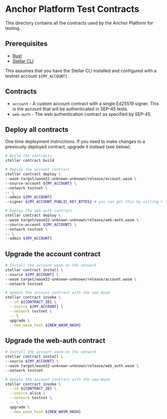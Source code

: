 # Anchor Platform Test Contracts

This directory contains all the contracts used by the Anchor Platform for
testing.

## Prerequisites

- [Rust](https://www.rust-lang.org/tools/install)
- [Stellar CLI](https://developers.stellar.org/docs/build/guides/cli)

This assumes that you have the Stellar CLI installed and configured with a
testnet account `${MY_ACCOUNT}`.

## Contracts

- `account` - A custom account contract with a single Ed25519 signer. This is
  the account that will be authenticated in SEP-45 tests.
- `web-auth` - The web authentication contract as specified by SEP-45.

## Deploy all contracts

One time deployment instructions. If you need to make changes to a previously
deployed contract, upgrade it instead (see below).

```bash
# Build the contracts
stellar contract build

# Deploy the account contract
stellar contract deploy \
--wasm target/wasm32-unknown-unknown/release/account.wasm \
--source-account ${MY_ACCOUNT} \
--network testnet \
-- \
--admin ${MY_ACCOUNT}
--signer ${MY_ACCOUNT_PUBLIC_KEY_BYTES} # you can get this by calling KeyPair#rawPublicKey using the JS SDK

# Deploy the web auth contract
stellar contract deploy \
--wasm target/wasm32-unknown-unknown/release/web-auth.wasm \
--source-account ${MY_ACCOUNT} \
--network testnet \
-- \
--admin ${MY_ACCOUNT}
```

## Upgrade the account contract

```bash
# Install the account wasm on the network
stellar contract install \
--source ${MY_ACCOUNT} \
--wasm target/wasm32-unknown-unknown/release/account.wasm \
--network testnet

# Update the account contract with the new Wasm
stellar contract invoke \
  --id ${CONTRACT_ID} \
  --source ${MY_ACCOUNT} \
  --network testnet \
  -- \
  upgrade \
  --new_wasm_hash ${NEW_WASM_HASH}
```

## Upgrade the web-auth contract

```bash
# Install the account wasm on the network
stellar contract install \
--source ${MY_ACCOUNT} \
--wasm target/wasm32-unknown-unknown/release/web_auth.wasm \
--network testnet

# Update the account contract with the new Wasm
stellar contract invoke \
  --id ${CONTRACT_ID} \
  --source alice \
  --network testnet \
  -- \
  upgrade \
  --new_wasm_hash ${NEW_WASM_HASH}
```
